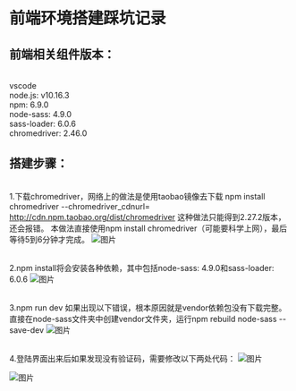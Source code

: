 # 前端环境搭建踩坑记录
## 前端相关组件版本：
<br>vscode
<br>node.js: v10.16.3
<br>npm: 6.9.0
<br>node-sass: 4.9.0
<br>sass-loader: 6.0.6
<br>chromedriver: 2.46.0

## 搭建步骤：
<br>1.下载chromedriver，网络上的做法是使用taobao镜像去下载
npm install chromedriver --chromedriver_cdnurl=
http://cdn.npm.taobao.org/dist/chromedriver
这种做法只能得到2.27.2版本，还会报错。
本做法直接使用npm install chromedriver（可能要科学上网），最后等待5到6分钟才完成。
![图片](../../renren-fast/pics/微信图片_20230916202343.png)

<br>2.npm install将会安装各种依赖，其中包括node-sass: 4.9.0和sass-loader: 6.0.6
![图片](../../renren-fast/pics/微信图片_20230916202334.png)

<br>3.npm run dev 如果出现以下错误，根本原因就是vendor依赖包没有下载完整。
直接在node-sass文件夹中创建vendor文件夹，运行npm rebuild node-sass --save-dev
![图片](../../renren-fast/pics/微信图片_20230916202329.png)

<br>4.登陆界面出来后如果发现没有验证码，需要修改以下两处代码：
![图片](../../renren-fast/pics/img.png)

![图片](../../renren-fast/pics/img_1.png)


